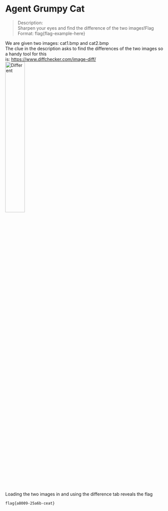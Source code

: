 # Agent Grumpy Cat

>Description: \
>Sharpen your eyes and find the difference of the two images!Flag Format: flag{flag-example-here}

We are given two images: cat1.bmp and cat2.bmp \
The clue in the description asks to find the differences of the two images so a handy tool for this \
is: https://www.diffchecker.com/image-diff/ \
<img src=https://user-images.githubusercontent.com/74765175/145133333-cfc75276-473a-4bf8-a5a3-d960f90599c4.png width=35% height=35% alt=Different Thumnail Image> \
Loading the two images in and using the difference tab reveals the flag
```
flag{a8009-25a6b-ceat}
```
